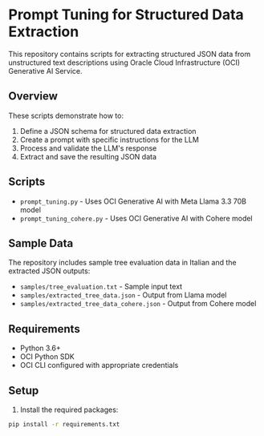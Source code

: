 # Prompt Tuning for Structured Data Extraction

This repository contains scripts for extracting structured JSON data from unstructured text descriptions using Oracle Cloud Infrastructure (OCI) Generative AI Service.

## Overview

These scripts demonstrate how to:
1. Define a JSON schema for structured data extraction
2. Create a prompt with specific instructions for the LLM
3. Process and validate the LLM's response
4. Extract and save the resulting JSON data

## Scripts

- `prompt_tuning.py` - Uses OCI Generative AI with Meta Llama 3.3 70B model
- `prompt_tuning_cohere.py` - Uses OCI Generative AI with Cohere model

## Sample Data

The repository includes sample tree evaluation data in Italian and the extracted JSON outputs:
- `samples/tree_evaluation.txt` - Sample input text
- `samples/extracted_tree_data.json` - Output from Llama model
- `samples/extracted_tree_data_cohere.json` - Output from Cohere model

## Requirements

- Python 3.6+
- OCI Python SDK
- OCI CLI configured with appropriate credentials

## Setup

1. Install the required packages:
```bash
pip install -r requirements.txt